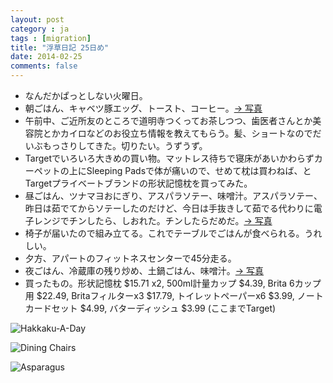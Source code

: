 ```yaml
---
layout: post
category : ja
tags : [migration]
title: "浮草日記 25日め"
date: 2014-02-25
comments: false
---
```


* なんだかぱっとしない火曜日。&nbsp; 
* 朝ごはん、キャベツ豚エッグ、トースト、コーヒー。[-> 写真](http://instagram.com/p/k2vx2glDUz/)
* 午前中、ご近所友のところで道明寺つくってお茶しつつ、歯医者さんとか美容院とかカイロなどのお役立ち情報を教えてもらう。髪、ショートなのでだいぶもっさりしてきた。切りたい。うずうず。 &nbsp; 
* Targetでいろいろ大きめの買い物。マットレス待ちで寝床があいかわらずカーペットの上にSleeping Padsで体が痛いので、せめて枕は買わねば、とTargetプライベートブランドの形状記憶枕を買ってみた。 
* 昼ごはん、ツナマヨおにぎり、アスパラソテー、味噌汁。アスパラソテー、昨日は茹でてからソテーしたのだけど、今日は手抜きして茹でる代わりに電子レンジでチンしたら、しおれた。チンしたらだめだ。[-> 写真](http://instagram.com/p/k925YaFDZ1/) 
* 椅子が届いたので組み立てる。これでテーブルでごはんが食べられる。うれしい。&nbsp; 
* 夕方、アパートのフィットネスセンターで45分走る。
* 夜ごはん、冷蔵庫の残り炒め、土鍋ごはん、味噌汁。[-> 写真](http://instagram.com/p/k99ORnFDRz/)
* 買ったもの。形状記憶枕 $15.71 x2, 500ml計量カップ $4.39, Brita 6カップ用 $22.49, Britaフィルターx3 $17.79, トイレットペーパーx6 $3.99, ノートカードセット $4.99, バターディッシュ $3.99 (ここまでTarget)

![Hakkaku-A-Day](https://lh5.googleusercontent.com/-EAZShUF55ao/UxE2YwhO6jI/AAAAAAAB7SU/zMczxpzW5i4/w620-h465-no/14+-+1)

![Dining Chairs](https://lh4.googleusercontent.com/-vWTHmtvYdbI/Uw0u1m220cI/AAAAAAAB7Gs/Sc5HErCCwy0/w620-h465-no/14+-+1)

![Asparagus](https://lh3.googleusercontent.com/-hvLzVc1hp5M/UxE3btNV5xI/AAAAAAAB7Sg/muF06Wzpif0/w620-h465-no/P1150781.JPG)